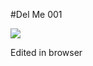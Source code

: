 #Del Me 001

<img src='http://plantuml.com/plantuml/svg/3SZ13O0W3030LNG1Yb-N8LWQ9Ic5b3RgzdhFMwiWUo5NNYwpCNS0pNSugrr--2J5BaPY0Nk3DqkXXnGASMgKOjoWvMd_PBJQPORXZJy0' />

Edited in browser
